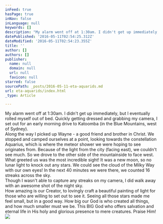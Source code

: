 ```yaml
---
inFeed: true
hasPage: true
inNav: false
inLanguage: null
keywords: []
description: "My alarm went off at 1:30am. I didn't get up immediately, but I eventually rolled myself out of bed. Quickly getting dressed and grabbing my camera, I set out for an early morning drive to Katoomba (in the Blue Mountains, west of Sydney). Along the way I picked up Wayne - a good friend and brother in Christ. We stopped and camped ourselves at a point, looking towards the constellation Aquarius, which is where the meteor shower we were hoping to see originates from. Because of the light from the city (facing east), we couldn't see much. So we drove to the other side of the mountainside to face west. What greeted us was the most incredible sight! It was a new moon, so no lunar light to knock out any stars. We could see the cloud of the Milky Way with our own eyes! In the next 40 minutes we were there, we counted 16 streaks across the sky. Though I wasn't able to capture any streaks on my camera, I did walk away with an awesome shot of the night sky. How amazing is our Creator, to lovingly craft a beautiful painting of light for those who are willing to set out to see it. Seeing all those stars made me feel small, but in a good way. How big our God is who created all things, and how much smaller must we be. This BIG God who offers salvation and eternal life in His holy and glorious presence to mere creatures. Praise Him!"
datePublished: '2016-05-11T02:54:25.312Z'
dateModified: '2016-05-11T02:54:23.355Z'
title: ''
author: []
authors: []
publisher:
  name: null
  domain: null
  url: null
  favicon: null
starred: false
sourcePath: _posts/2016-05-11-eta-aquarids.md
url: eta-aquarids/index.html
_type: Article

---
```

My alarm went off at 1:30am. I didn't get up immediately, but I eventually rolled myself out of bed. Quickly getting dressed and grabbing my camera, I set out for an early morning drive to Katoomba (in the Blue Mountains, west of Sydney).  
Along the way I picked up Wayne - a good friend and brother in Christ. We stopped and camped ourselves at a point, looking towards the constellation Aquarius, which is where the meteor shower we were hoping to see originates from. Because of the light from the city (facing east), we couldn't see much. So we drove to the other side of the mountainside to face west. What greeted us was the most incredible sight! It was a new moon, so no lunar light to knock out any stars. We could see the cloud of the Milky Way with our own eyes! In the next 40 minutes we were there, we counted 16 streaks across the sky.  
Though I wasn't able to capture any streaks on my camera, I did walk away with an awesome shot of the night sky.  
How amazing is our Creator, to lovingly craft a beautiful painting of light for those who are willing to set out to see it. Seeing all those stars made me feel small, but in a good way. How big our God is who created all things, and how much smaller must we be. This BIG God who offers salvation and eternal life in His holy and glorious presence to mere creatures. Praise Him!
![](https://the-grid-user-content.s3-us-west-2.amazonaws.com/a2085084-3c98-48cd-b7d0-59cf2e596ff6.jpg)